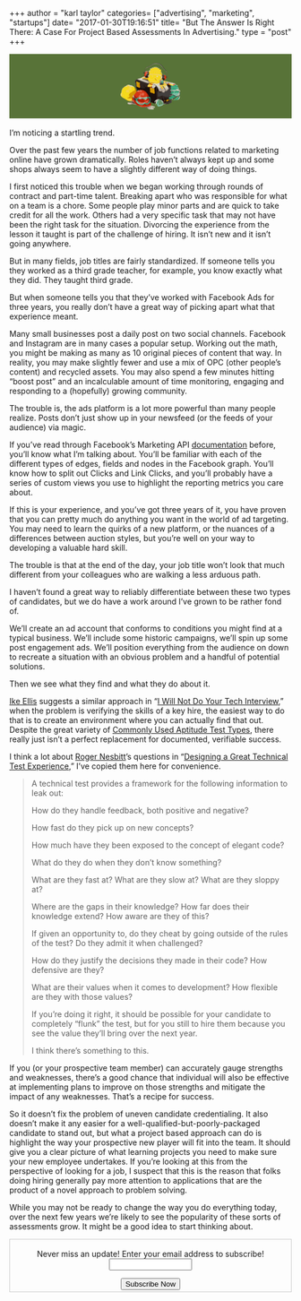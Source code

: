 +++
author = "karl taylor"
categories= ["advertising", "marketing", "startups"]
date= "2017-01-30T19:16:51"
title= "But The Answer Is Right There: A Case For Project Based Assessments In Advertising."
type = "post"
+++

  ![](https://raw.githubusercontent.com/karljtaylor/kjt/blog/content/assets/796d6-1jtabksftmvtxlzqoaxaqrq.png)  


 I’m noticing a startling trend.

 Over the past few years the number of job functions related to marketing online have grown dramatically. Roles haven’t always kept up and some shops always seem to have a slightly different way of doing things.

 I first noticed this trouble when we began working through rounds of contract and part-time talent. Breaking apart who was responsible for what on a team is a chore. Some people play minor parts and are quick to take credit for all the work. Others had a very specific task that may not have been the right task for the situation. Divorcing the experience from the lesson it taught is part of the challenge of hiring. It isn’t new and it isn’t going anywhere.

 But in many fields, job titles are fairly standardized. If someone tells you they worked as a third grade teacher, for example, you know exactly what they did. They taught third grade.

 But when someone tells you that they’ve worked with Facebook Ads for three years, you really don’t have a great way of picking apart what that experience meant.

 Many small businesses post a daily post on two social channels. Facebook and Instagram are in many cases a popular setup. Working out the math, you might be making as many as 10 original pieces of content that way. In reality, you may make slightly fewer and use a mix of OPC (other people’s content) and recycled assets. You may also spend a few minutes hitting “boost post” and an incalculable amount of time monitoring, engaging and responding to a (hopefully) growing community.

 The trouble is, the ads platform is a lot more powerful than many people realize. Posts don’t just show up in your newsfeed (or the feeds of your audience) via magic.

 If you’ve read through Facebook’s Marketing API [documentation](https://developers.facebook.com/docs/marketing-apis) before, you’ll know what I’m talking about. You’ll be familiar with each of the different types of edges, fields and nodes in the Facebook graph. You’ll know how to split out Clicks and Link Clicks, and you’ll probably have a series of custom views you use to highlight the reporting metrics you care about.

 If this is your experience, and you’ve got three years of it, you have proven that you can pretty much do anything you want in the world of ad targeting. You may need to learn the quirks of a new platform, or the nuances of a differences between auction styles, but you’re well on your way to developing a valuable hard skill.

 The trouble is that at the end of the day, your job title won’t look that much different from your colleagues who are walking a less arduous path.

 I haven’t found a great way to reliably differentiate between these two types of candidates, but we do have a work around I’ve grown to be rather fond of.

 We’ll create an ad account that conforms to conditions you might find at a typical business. We’ll include some historic campaigns, we’ll spin up some post engagement ads. We’ll position everything from the audience on down to recreate a situation with an obvious problem and a handful of potential solutions.

 Then we see what they find and what they do about it.

 [Ike Ellis](https://medium.com/u/b68a8455308a) suggests a similar approach in “[I Will Not Do Your Tech Interview](https://medium.com/@ikeellis/i-will-not-do-your-tech-interview-80ba19c55883#.ddibfmwaw),” when the problem is verifying the skills of a key hire, the easiest way to do that is to create an environment where you can actually find that out. Despite the great variety of [Commonly Used Aptitude Test Types](https://medium.com/@GraduateMonkey/commonly-used-aptitude-test-types-cd544accff4a#.bwxavdk90), there really just isn’t a perfect replacement for documented, verifiable success.

 I think a lot about [Roger Nesbitt](https://medium.com/u/28463633d0c7)’s questions in “[Designing a Great Technical Test Experience](https://medium.com/@mogest/designing-a-great-technical-test-experience-a24bc0a0521e#.mq5efo2om),” I’ve copied them here for convenience.


> A technical test provides a framework for the following information to leak out:
>
>  
> How do they handle feedback, both positive and negative?
>
>  
> How fast do they pick up on new concepts?
>
>  
> How much have they been exposed to the concept of elegant code?
>
>  
> What do they do when they don’t know something?
>
>  
> What are they fast at? What are they slow at? What are they sloppy at?
>
>  
> Where are the gaps in their knowledge? How far does their knowledge extend? How aware are they of this?
>
>  
> If given an opportunity to, do they cheat by going outside of the rules of the test? Do they admit it when challenged?
>
>  
> How do they justify the decisions they made in their code? How defensive are they?
>
>  
> What are their values when it comes to development? How flexible are they with those values?
>
>  
> If you’re doing it right, it should be possible for your candidate to completely “flunk” the test, but for you still to hire them because you see the value they’ll bring over the next year.
>
>  I think there’s something to this.

 If you (or your prospective team member) can accurately gauge strengths and weaknesses, there’s a good chance that individual will also be effective at implementing plans to improve on those strengths and mitigate the impact of any weaknesses. That’s a recipe for success.

 So it doesn’t fix the problem of uneven candidate credentialing. It also doesn’t make it any easier for a well-qualified-but-poorly-packaged candidate to stand out, but what a project based approach can do is highlight the way your prospective new player will fit into the team. It should give you a clear picture of what learning projects you need to make sure your new employee undertakes. If you’re looking at this from the perspective of looking for a job, I suspect that this is the reason that folks doing hiring generally pay more attention to applications that are the product of a novel approach to problem solving.

 While you may not be ready to change the way you do everything today, over the next few years we’re likely to see the popularity of these sorts of assessments grow. It might be a good idea to start thinking about.

 <form style="border:1px solid #ccc;padding:3px;text-align: center;" action="https://tinyletter.com/karljtaylor" method="post" target="popupwindow" onsubmit="window.open('https://tinyletter.com/karljtaylor', 'popupwindow', 'scrollbars=yes,width=800,height=600');return true" _lpchecked="1">
     <p style="
      display: flex;
      align-items: center;
      flex-direction: column;
  "><label for="tlemail">Never miss an update! Enter your email address to subscribe!</label>
       <input type="text" name="email" id="tlemail" style="
      width: 140px;
  "></p>
     <input type="hidden" value="1" name="embed"><input type="submit" value="Subscribe Now">
  </form>
